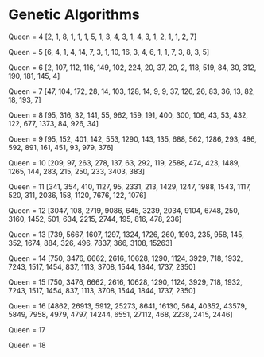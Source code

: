 # Genetic Algorithms 

Queen = 4 
[2, 1, 8, 1, 1, 1, 5, 1, 3, 4, 3, 1, 4, 3, 1, 2, 1, 1, 2, 7]

Queen = 5
[6, 4, 1, 4, 14, 7, 3, 1, 10, 16, 3, 4, 6, 1, 1, 7, 3, 8, 3, 5]

Queen = 6
[2, 107, 112, 116, 149, 102, 224, 20, 37, 20, 2, 118, 519, 84, 30, 312, 190, 181, 145, 4]

Queen = 7
[47, 104, 172, 28, 14, 103, 128, 14, 9, 9, 37, 126, 26, 83, 36, 13, 82, 18, 193, 7]

Queen = 8
[95, 316, 32, 141, 55, 962, 159, 191, 400, 300, 106, 43, 53, 432, 122, 677, 1373, 84, 926, 34]

Queen = 9
[95, 152, 401, 142, 553, 1290, 143, 135, 688, 562, 1286, 293, 486, 592, 891, 161, 451, 93, 979, 376]

Queen = 10
[209, 97, 263, 278, 137, 63, 292, 119, 2588, 474, 423, 1489, 1265, 144, 283, 215, 250, 233, 3403, 383]

Queen = 11
[341, 354, 410, 1127, 95, 2331, 213, 1429, 1247, 1988, 1543, 1117, 520, 311, 2036, 158, 1120, 7676, 122, 1076]

Queen = 12
[3047, 108, 2719, 9086, 645, 3239, 2034, 9104, 6748, 250, 3160, 1452, 501, 634, 2215, 2744, 195, 816, 478, 236]

Queen = 13
[739, 5667, 1607, 1297, 1324, 1726, 260, 1993, 235, 958, 145, 352, 1674, 884, 326, 496, 7837, 366, 3108, 15263]

Queen = 14
[750, 3476, 6662, 2616, 10628, 1290, 1124, 3929, 718, 1932, 7243, 1517, 1454, 837, 1113, 3708, 1544, 1844, 1737, 2350]

Queen = 15
[750, 3476, 6662, 2616, 10628, 1290, 1124, 3929, 718, 1932, 7243, 1517, 1454, 837, 1113, 3708, 1544, 1844, 1737, 2350]

Queen = 16
[4862, 26913, 5912, 25273, 8641, 16130, 564, 40352, 43579, 5849, 7958, 4979, 4797, 14244, 6551, 27112, 468, 2238, 2415, 2446]

Queen = 17


Queen = 18



